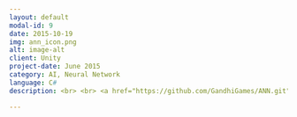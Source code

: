 ```yaml
---
layout: default
modal-id: 9
date: 2015-10-19
img: ann_icon.png
alt: image-alt
client: Unity
project-date: June 2015
category: AI, Neural Network
language: C# 
description: <br> <br> <a href="https://github.com/GandhiGames/ANN.git"> GitHub </a> <br> <br> <a href=""> Unity Store Link Coming Soon! </a> <br> <br> <strong> A feed-forward Artificial Neural Network (ANN). </strong> <br> <br> Add a neural network to your current game to produce emergent AI or use as you see fit.

---
```

